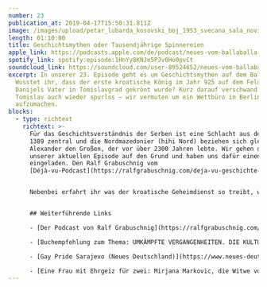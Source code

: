 ```yaml
---
number: 23
publication_at: 2019-04-17T15:50:31.811Z
image: /images/upload/petar_lubarda_kosovski_boj_1953_svecana_sala_novi_dvor_beograd.jpeg
length: 01:10:00
title: Geschichtsmythen oder Tausendjährige Spinnereien
apple_link: https://podcasts.apple.com/de/podcast/neues-vom-ballaballa-balkan-episode-23-geschichtsmythen/id1170436903?i=1000435160030
spotify_link: spotify:episode:1HnYy8KNJe5PJv0Ho0pvCt
soundcloud_link: https://soundcloud.com/user-89524652/neues-vom-ballaballa-balkan-episode-23-geschichtsmythen-oder-tausendjahrige-spinnereien
excerpt: In unserer 23. Episode geht es um Geschichtsmythen auf dem Balkan.
  Wusstet ihr, dass der erste kroatische König im Jahr 925 auf dem Feld von
  Danijels Vater in Tomislavgrad gekrönt wurde? Kurz darauf verschwand König
  Tomislav auch wieder spurlos – wir vermuten um ein Wettbüro in Berlin
  aufzumachen.
blocks:
  - type: richtext
    richtext: >-
      Für das Geschichtsverständnis der Serben ist eine Schlacht aus dem Jahr
      1389 zentral und die Nordmazedonier (hihi Nord) beziehen sich gleich auf
      Alexander den Großen, der vor über 2300 Jahren lebte. Wir gehen dem in
      unserer aktuellen Episode auf den Grund und haben uns dafür einen Experten
      eingeladen. Den Ralf Grabuschnig vom
      [Déjà-vu-Podcast](https://ralfgrabuschnig.com/deja-vu-geschichte-podcast/).


      Nebenbei erfahrt ihr was der kroatische Geheimdienst so treibt, wie heftig die Reaktionen auf die Ankündigung der ersten Gay Pride in Sarajevo ausfielen und warum nicht alle feministischen Soziologieprofessorinnen gute Menschen sind.


      ## Weiterführende Links

      - [Der Podcast von Ralf Grabuschnig](https://ralfgrabuschnig.com/deja-vu-geschichte-podcast/)

      - [Buchempfehlung zum Thema: UMKÄMPFTE VERGANGENHEITEN. DIE KULTUR DER ERINNERUNG IM POSTJUGOSLAWISCHEN RAUM (Todor Kujlic)](https://www.verbrecherverlag.de/book.php?id=368)

      - [Gay Pride Sarajevo (Neues Deutschland)](https://www.neues-deutschland.de/artikel/1116248.csd-erste-gay-pride-bosnien-herzegowina.html)

      - [Eine Frau mit Ehrgeiz für zwei: Mirjana Markovic, die Witwe von Milosevic, ist tot (NZZ)](https://www.nzz.ch/international/eine-frau-mit-ehrgeiz-fuer-zwei-mirjana-markovic-die-witwe-milosevics-ist-tot-ld.1475407)
---
```

